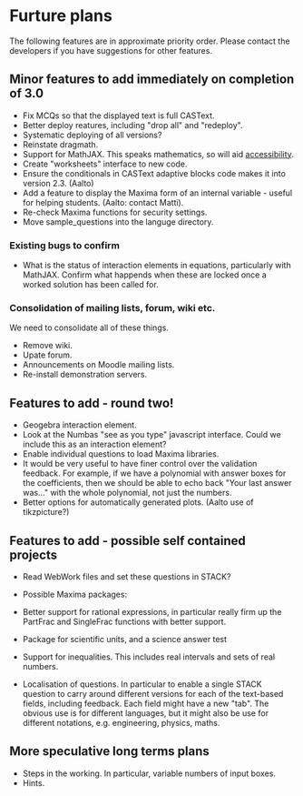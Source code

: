 # Furture plans

The following features are in approximate priority order.  Please contact the developers if you have suggestions for other features.

## Minor features to add immediately on completion of 3.0 ##

* Fix MCQs so that the displayed text is full CASText.  
* Better deploy reatures, including "drop all" and "redeploy".
* Systematic deploying of all versions?
* Reinstate dragmath.
* Support for MathJAX.  This speaks mathematics, so will aid [accessibility](../Students/Accessibility).
* Create "worksheets" interface to new code.
* Ensure the conditionals in CASText adaptive blocks code makes it into version 2.3. (Aalto)
* Add a feature to display the Maxima form of an internal variable - useful for helping students.  (Aalto: contact Matti).
* Re-check Maxima functions for security settings.
* Move sample_questions into the languge directory.

### Existing bugs to confirm ###

* What is the status of interaction elements in equations, particularly with MathJAX.  Confirm what happends when these are locked once a worked solution has been called for.


### Consolidation of mailing lists, forum, wiki etc. ###

We need to consolidate all of these things.

* Remove wiki.
* Upate forum.
* Announcements on Moodle mailing lists.
* Re-install demonstration servers.

## Features to add - round two! ##

* Geogebra interaction element.
* Look at the Numbas "see as you type" javascript interface.  Could we include this as an interaction element?
* Enable individual questions to load Maxima libraries.
* It would be very useful to have finer control over the validation feedback. For example, if we have a polynomial with answer boxes for the coefficients, then we should be able to echo back "Your last answer was..." with the whole polynomial, not just the numbers. 
* Better options for automatically generated plots.  (Aalto use of tikzpicture?)

## Features to add - possible self contained projects ##

* Read WebWork files and set these questions in STACK?  
* Possible Maxima packages:
 * Better support for rational expressions, in particular really firm up the PartFrac and SingleFrac functions with better support.
 * Package for scientific units, and a science answer test
 * Support for inequalities.  This includes real intervals and sets of real numbers.
 
* Localisation of questions.  In particular to enable a single STACK question to carry around different versions for each of the text-based fields, including feedback.  Each field might have a new "tab".  The obvious use is for different languages, but it might also be use for different notations, e.g. engineering, physics, maths.

## More speculative long terms plans ##

* Steps in the working. In particular, variable numbers of input boxes.  
* Hints.
